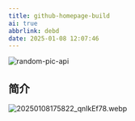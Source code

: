 ```yaml
---
title: github-homepage-build
ai: true
abbrlink: debd
date: 2025-01-08 12:07:46
---
```


<!-- markdownlint-disable-next-line MD033 -->
<meta name="referrer" content="no-referrer"/>

![random-pic-api](https://cover.dong4j.ink:1024)

## 简介

![20250108175822_qnIkEf78.webp](https://blog-1258270892.cos.ap-chengdu.myqcloud.com/source/image/20250108175822_qnIkEf78.webp)

<!-- 
https://github.com/zylele/social-readme?tab=readme-ov-file
-->